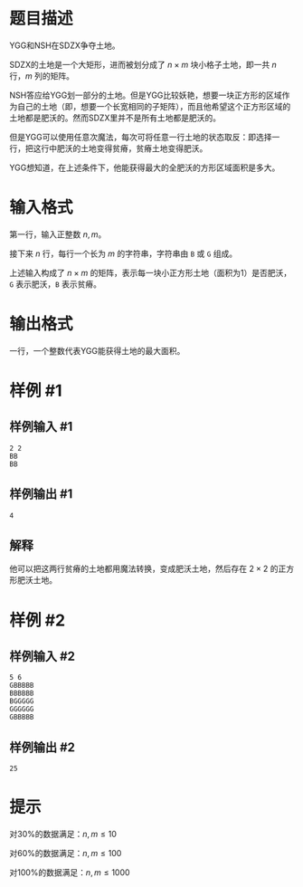 # 题目描述

YGG和NSH在SDZX争夺土地。

SDZX的土地是一个大矩形，进而被划分成了 $n \times m$ 块小格子土地，即一共 $n$ 行，$m$ 列的矩阵。

NSH答应给YGG划一部分的土地。但是YGG比较妖艳，想要一块正方形的区域作为自己的土地（即，想要一个长宽相同的子矩阵），而且他希望这个正方形区域的土地都是肥沃的。然而SDZX里并不是所有土地都是肥沃的。

但是YGG可以使用任意次魔法，每次可将任意一行土地的状态取反：即选择一行，把这行中肥沃的土地变得贫瘠，贫瘠土地变得肥沃。

YGG想知道，在上述条件下，他能获得最大的全肥沃的方形区域面积是多大。

# 输入格式

第一行，输入正整数 $n, m$。

接下来 $n$ 行，每行一个长为 $m$ 的字符串，字符串由 `B` 或 `G` 组成。

上述输入构成了 $n \times m$ 的矩阵，表示每一块小正方形土地（面积为1）是否肥沃，`G` 表示肥沃，`B` 表示贫瘠。

# 输出格式

一行，一个整数代表YGG能获得土地的最大面积。

# 样例 #1

## 样例输入 #1

```
2 2
BB
BB
```

## 样例输出 #1

```
4
```

## 解释

他可以把这两行贫瘠的土地都用魔法转换，变成肥沃土地，然后存在 $2 \times 2$ 的正方形肥沃土地。

# 样例 #2

## 样例输入 #2

```
5 6
GBBBBB
BBBBBB
BGGGGG
GGGGGG
GBBBBB
```

## 样例输出 #2

```
25
```

# 提示

对30%的数据满足：$n, m \le 10$

对60%的数据满足：$n, m \le 100$

对100%的数据满足：$n, m \le 1000$